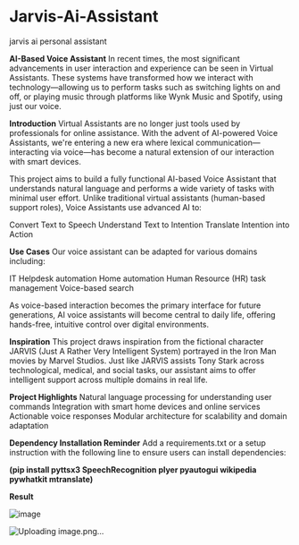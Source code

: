 # Jarvis-Ai-Assistant
jarvis ai personal assistant



**AI-Based Voice Assistant**
In recent times, the most significant advancements in user interaction and experience can be seen in Virtual Assistants. These systems have transformed how we interact with technology—allowing us to perform tasks such as switching lights on and off, or playing music through platforms like Wynk Music and Spotify, using just our voice.

**Introduction**
Virtual Assistants are no longer just tools used by professionals for online assistance. With the advent of AI-powered Voice Assistants, we're entering a new era where lexical communication—interacting via voice—has become a natural extension of our interaction with smart devices.

This project aims to build a fully functional AI-based Voice Assistant that understands natural language and performs a wide variety of tasks with minimal user effort. Unlike traditional virtual assistants (human-based support roles), Voice Assistants use advanced AI to:

Convert Text to Speech
Understand Text to Intention
Translate Intention into Action

**Use Cases**
Our voice assistant can be adapted for various domains including:

IT Helpdesk automation
Home automation
Human Resource (HR) task management
Voice-based search

As voice-based interaction becomes the primary interface for future generations, AI voice assistants will become central to daily life, offering hands-free, intuitive control over digital environments.

**Inspiration**
This project draws inspiration from the fictional character JARVIS (Just A Rather Very Intelligent System) portrayed in the Iron Man movies by Marvel Studios. Just like JARVIS assists Tony Stark across technological, medical, and social tasks, our assistant aims to offer intelligent support across multiple domains in real life.

**Project Highlights**
Natural language processing for understanding user commands
Integration with smart home devices and online services
Actionable voice responses
Modular architecture for scalability and domain adaptation


**Dependency Installation Reminder**
Add a requirements.txt or a setup instruction with the following line to ensure users can install dependencies:

**(pip install pyttsx3 SpeechRecognition plyer pyautogui wikipedia pywhatkit mtranslate)**


**Result**

![image](https://github.com/user-attachments/assets/bb010ff3-d20d-4961-8248-3a81a36c0ac9)

![Uploading image.png…]()


